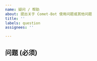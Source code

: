 ```yaml
---
name: 疑问 / 帮助
about: 提出关于 Comet-Bot 使用问题或其他问题
title: ''
labels: question
assignees: ''

---
```


## 问题 (必须)
<!-- 在下方描述你的问题. -->